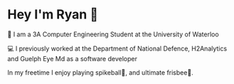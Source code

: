 # Hey I'm Ryan 👋

🏫 I am a 3A Computer Engineering Student at the University of Waterloo

💻 I previously worked at the Department of National Defence, H2Analytics and Guelph Eye Md as a software developer

In my freetime I enjoy playing spikeball🏐, and ultimate frisbee🥏.

<!---- 
## Contact Me
<p align="center">
  <a href="">
    <img src="https://github.com/RyEggGit/RyEggGit/assets/81097013/550128a4-802a-41e3-89af-f520cbd64dd7"/>
  </a>
  <a>
    <img href="https://www.linkedin.com/in/ryan-eggens/" src="https://github.com/RyEggGit/RyEggGit/assets/81097013/c049bcbf-2dc5-4ba9-8dba-a2ffca2312c1"/>
  </a>
  <a href="">
    <img src="https://github.com/RyEggGit/RyEggGit/assets/81097013/5b153b83-d251-44c2-aea8-9582b94c4fc1"/>
  </a>
  <a href="">
    <img src="https://github.com/RyEggGit/RyEggGit/assets/81097013/056516a8-0f86-4412-947d-96123e4fe41a"/>
  </a>
</p>
---->



